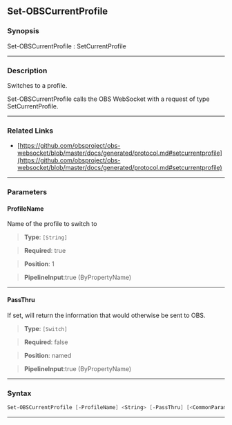 Set-OBSCurrentProfile
---------------------
### Synopsis
Set-OBSCurrentProfile : SetCurrentProfile

---
### Description

Switches to a profile.


Set-OBSCurrentProfile calls the OBS WebSocket with a request of type SetCurrentProfile.

---
### Related Links
* [https://github.com/obsproject/obs-websocket/blob/master/docs/generated/protocol.md#setcurrentprofile](https://github.com/obsproject/obs-websocket/blob/master/docs/generated/protocol.md#setcurrentprofile)



---
### Parameters
#### **ProfileName**

Name of the profile to switch to



> **Type**: ```[String]```

> **Required**: true

> **Position**: 1

> **PipelineInput**:true (ByPropertyName)



---
#### **PassThru**

If set, will return the information that would otherwise be sent to OBS.



> **Type**: ```[Switch]```

> **Required**: false

> **Position**: named

> **PipelineInput**:true (ByPropertyName)



---
### Syntax
```PowerShell
Set-OBSCurrentProfile [-ProfileName] <String> [-PassThru] [<CommonParameters>]
```
---
